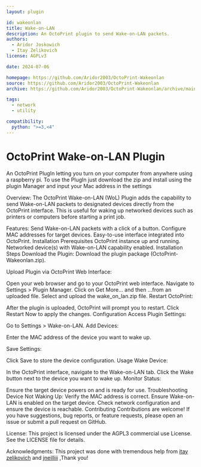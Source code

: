 ```yaml
---
layout: plugin

id: wakeonlan
title: Wake-on-LAN
description: An OctoPrint plugin to send Wake-on-LAN packets.
authors:
  - Aridor Joskowich
  - Itay Zelikovich
license: AGPLv3

date: 2024-07-06

homepage: https://github.com/Aridor2003/OctoPrint-Wakeonlan
source: https://github.com/Aridor2003/OctoPrint-Wakeonlan
archive: https://github.com/Aridor2003/OctoPrint-Wakeonlan/archive/main.zip

tags:
  - network
  - utility

compatibility:
  python: ">=3,<4"
---
```

# OctoPrint Wake-on-LAN Plugin

An OctoPrint PlugIn letting you turn on your computer from anywhere using a raspberry pi.
To use the PlugIn just download the zip and install using the plugin Manager and input your Mac address in the settings

Overview:
The OctoPrint Wake-on-LAN (WoL) Plugin adds the capability to send Wake-on-LAN packets to designated devices directly from the OctoPrint interface. This is useful for waking up networked devices such as printers or computers before starting a print job.

Features:
Send Wake-on-LAN packets with a click of a button.
Configure MAC addresses for target devices.
Easy-to-use interface integrated into OctoPrint.
Installation
Prerequisites
OctoPrint instance up and running.
Networked device(s) with Wake-on-LAN capability enabled.
Installation Steps
Download the Plugin: Download the plugin package (OctoPrint-Wakeonlan.zip).

Upload Plugin via OctoPrint Web Interface:

Open your web browser and go to your OctoPrint web interface.
Navigate to Settings > Plugin Manager.
Click on Get More... and then ...from an uploaded file.
Select and upload the wake_on_lan.zip file.
Restart OctoPrint:

After the plugin is uploaded, OctoPrint will prompt you to restart.
Click Restart Now to apply the changes.
Configuration
Access Plugin Settings:

Go to Settings > Wake-on-LAN.
Add Devices:

Enter the MAC address of the device you want to wake up.

Save Settings:

Click Save to store the device configuration.
Usage
Wake Device:

In the OctoPrint interface, navigate to the Wake-on-LAN tab.
Click the Wake button next to the device you want to wake up.
Monitor Status:

Ensure the target device powers on and is ready for use.
Troubleshooting
Device Not Waking Up:
Verify the MAC address is correct.
Ensure Wake-on-LAN is enabled on the target device.
Check network configuration and ensure the device is reachable.
Contributing
Contributions are welcome! If you have suggestions, bug reports, or feature requests, please open an issue or submit a pull request on GitHub.

License:
This project is licensed under the AGPL3 commercial use License. See the LICENSE file for details.

Acknowledgments:
This project was done with tremendous help from [itay zelikovich](https://github.com/zelikit) and [jneilliii](https://github.com/jneilliii) ,Thank you!

